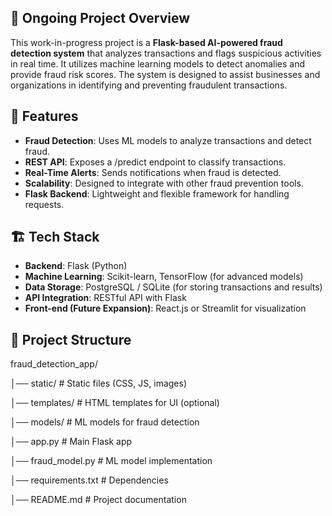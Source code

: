 ## 📌 Ongoing Project Overview
This  work-in-progress project is a **Flask-based AI-powered fraud detection system** that analyzes transactions and flags suspicious activities in real time. It utilizes machine learning models to detect anomalies and provide fraud risk scores. The system is designed to assist businesses and organizations in identifying and preventing fraudulent transactions.

## 🚀 Features
- **Fraud Detection**: Uses ML models to analyze transactions and detect fraud.
- **REST API**: Exposes a /predict endpoint to classify transactions.
- **Real-Time Alerts**: Sends notifications when fraud is detected.
- **Scalability**: Designed to integrate with other fraud prevention tools.
- **Flask Backend**: Lightweight and flexible framework for handling requests.

## 🏗 Tech Stack
- **Backend**: Flask (Python)
- **Machine Learning**: Scikit-learn, TensorFlow (for advanced models)
- **Data Storage**: PostgreSQL / SQLite (for storing transactions and results)
- **API Integration**: RESTful API with Flask
- **Front-end (Future Expansion)**: React.js or Streamlit for visualization

## 📂 Project Structure
fraud_detection_app/

│── static/                 # Static files (CSS, JS, images)

│── templates/              # HTML templates for UI (optional)

│── models/                 # ML models for fraud detection

│── app.py                  # Main Flask app

│── fraud_model.py          # ML model implementation

│── requirements.txt        # Dependencies

│── README.md               # Project documentation


